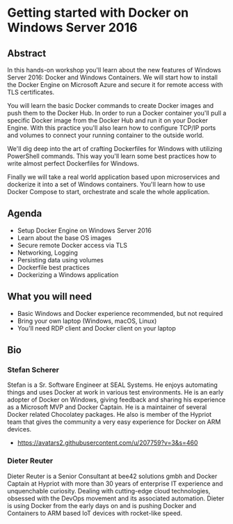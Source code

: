 # Getting started with Docker on Windows Server 2016

## Abstract

In this hands-on workshop you'll learn about the new features of Windows Server 2016: Docker and Windows Containers. We will start how to install the Docker Engine on Microsoft Azure and secure it for remote access with TLS certificates.

You will learn the basic Docker commands to create Docker images and push them to the Docker Hub. In order to run a Docker container you'll pull a specific Docker image from the Docker Hub and run it on your Docker Engine. With this practice you'll also learn how to configure TCP/IP ports and volumes to connect your running container to the outside world.

We'll dig deep into the art of crafting Dockerfiles for Windows with utilizing PowerShell commands. This way you'll learn some best practices how to write almost perfect Dockerfiles for Windows.

Finally we will take a real world application based upon microservices and dockerize it into a set of Windows containers. You'll learn how to use Docker Compose to start, orchestrate and scale the whole application.

## Agenda

- Setup Docker Engine on Windows Server 2016
- Learn about the base OS images
- Secure remote Docker access via TLS
- Networking, Logging
- Persisting data using volumes
- Dockerfile best practices
- Dockerizing a Windows application

## What you will need

- Basic Windows and Docker experience recommended, but not required
- Bring your own laptop (Windows, macOS, Linux)
- You'll need RDP client and Docker client on your laptop

## Bio

### Stefan Scherer

Stefan is a Sr. Software Engineer at SEAL Systems. He enjoys automating things and uses Docker at work in various test environments. He is an early adopter of Docker on Windows, giving feedback and sharing his experience as a Microsoft MVP and Docker Captain. He is a maintainer of several Docker related Chocolatey packages. He also is member of the Hypriot team that gives the community a very easy experience for Docker on ARM devices.

- https://avatars2.githubusercontent.com/u/207759?v=3&s=460

### Dieter Reuter

Dieter Reuter is a Senior Consultant at bee42 solutions gmbh and Docker Captain at Hypriot with more than 30 years of enterprise IT experience and unquenchable curiosity. Dealing with cutting-edge cloud technologies, obsessed with the DevOps movement and its associated automation. Dieter is using Docker from the early days on and is pushing Docker and Containers to ARM based IoT devices with rocket-like speed.
